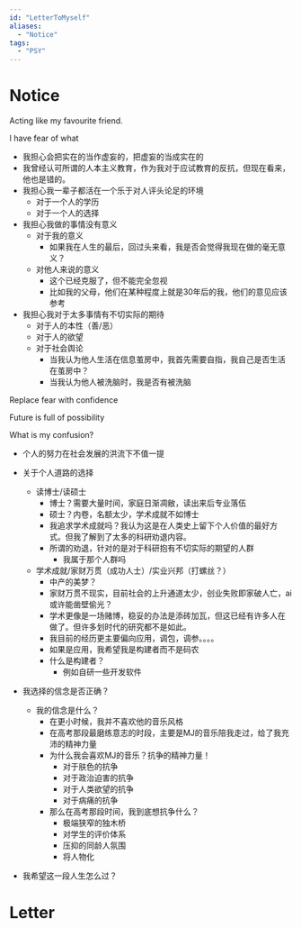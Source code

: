 ```yaml
---
id: "LetterToMyself"
aliases:
  - "Notice"
tags:
  - "PSY"
---
```


# Notice
Acting like my favourite friend.

I have fear of what
- 我担心会把实在的当作虚妄的，把虚妄的当成实在的
- 我曾经认可所谓的人本主义教育，作为我对于应试教育的反抗，但现在看来，他也是错的。
- 我担心我一辈子都活在一个乐于对人评头论足的环境
    - 对于一个人的学历
    - 对于一个人的选择
- 我担心我做的事情没有意义
    - 对于我的意义
        - 如果我在人生的最后，回过头来看，我是否会觉得我现在做的毫无意义？
    - 对他人来说的意义
        - 这个已经克服了，但不能完全忽视
        - 比如我的父母，他们在某种程度上就是30年后的我，他们的意见应该参考
- 我担心我对于太多事情有不切实际的期待
    - 对于人的本性（善/恶）
    - 对于人的欲望
    - 对于社会舆论
        - 当我认为他人生活在信息茧房中，我首先需要自指，我自己是否生活在茧房中？
        - 当我认为他人被洗脑时，我是否有被洗脑

Replace fear with confidence

Future is full of possibility

What is my confusion?
- 个人的努力在社会发展的洪流下不值一提
- 关于个人道路的选择
    - 读博士/读硕士
        - 博士？需要大量时间，家庭日渐凋敝，读出来后专业落伍
        - 硕士？内卷，名额太少，学术成就不如博士
        - 我追求学术成就吗？我认为这是在人类史上留下个人价值的最好方式。但我了解到了太多的科研劝退内容。
        - 所谓的劝退，针对的是对于科研抱有不切实际的期望的人群
            - 我属于那个人群吗
    - 学术成就/家财万贯（成功人士）/实业兴邦（打螺丝？）
        - 中产的美梦？
        - 家财万贯不现实，目前社会的上升通道太少，创业失败即家破人亡，ai或许能凿壁偷光？
        - 学术更像是一场赌博，稳妥的办法是添砖加瓦，但这已经有许多人在做了。但许多划时代的研究都不是如此。
        - 我目前的经历更主要偏向应用，调包，调参。。。。
        - 如果是应用，我希望我是构建者而不是码农
        - 什么是构建者？
            -  例如自研一些开发软件

- 我选择的信念是否正确？
    - 我的信念是什么？
        - 在更小时候，我并不喜欢他的音乐风格
        - 在高考那段最磨练意志的时段，主要是MJ的音乐陪我走过，给了我充沛的精神力量
        - 为什么我会喜欢MJ的音乐？抗争的精神力量！
            - 对于肤色的抗争
            - 对于政治迫害的抗争
            - 对于人类欲望的抗争
            - 对于病痛的抗争
        - 那么在高考那段时间，我到底想抗争什么？
            - 极端狭窄的独木桥
            - 对学生的评价体系
            - 压抑的同龄人氛围
            - 将人物化

- 我希望这一段人生怎么过？


# Letter





